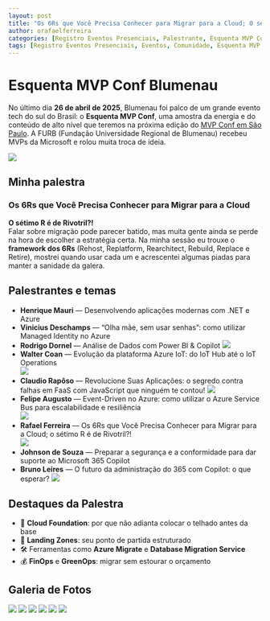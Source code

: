 ```yaml
---
layout: post
title: "Os 6Rs que Você Precisa Conhecer para Migrar para a Cloud; O sétimo R é de Rivotril?! - Esquenta MVP Conf Blumenau 2025"
author: orafaelferreira
categories: [Registro Eventos Presenciais, Palestrante, Esquenta MVP Conf Blumenau 2025]
tags: [Registro Eventos Presenciais, Eventos, Comunidade, Esquenta MVP Conf Blumenau]
---
```

# Esquenta MVP Conf Blumenau

No último dia **26 de abril de 2025**, Blumenau foi palco de um grande evento tech do sul do Brasil: o **Esquenta MVP Conf**, uma amostra da energia e do conteúdo de alto nível que teremos na próxima edição do [MVP Conf em São Paulo](https://www.mvpconf.com.br). A FURB (Fundação Universidade Regional de Blumenau) recebeu MVPs da Microsoft e rolou muita troca de ideia.

![](https://stoblobcertificados011.blob.core.windows.net/imagens-blog/posts/mvpconfblu24/01.jpeg)

## Minha palestra

### Os 6Rs que Você Precisa Conhecer para Migrar para a Cloud  
**O sétimo R é de Rivotril?!**  
Falar sobre migração pode parecer batido, mas muita gente ainda se perde na hora de escolher a estratégia certa. Na minha sessão eu trouxe o **framework dos 6Rs** (Rehost, Replatform, Rearchitect, Rebuild, Replace e Retire), mostrei quando usar cada um e acrescentei algumas piadas para manter a sanidade da galera.  

## Palestrantes e temas

- **Henrique Mauri** — Desenvolvendo aplicações modernas com .NET e Azure  
- **Vinicius Deschamps** — “Olha mãe, sem usar senhas”: como utilizar Managed Identity no Azure  
- **Rodrigo Dornel** — Análise de Dados com Power BI & Copilot 
![](https://stoblobcertificados011.blob.core.windows.net/imagens-blog/posts/mvpconfblu24/15.jpg) 
- **Walter Coan** — Evolução da plataforma Azure IoT: do IoT Hub até o IoT Operations  
![](https://stoblobcertificados011.blob.core.windows.net/imagens-blog/posts/mvpconfblu24/14.jpg)
- **Claudio Rapôso** — Revolucione Suas Aplicações: o segredo contra falhas em FaaS com JavaScript que ninguém te contou! 
![](https://stoblobcertificados011.blob.core.windows.net/imagens-blog/posts/mvpconfblu24/13.jpg) 
- **Felipe Augusto** — Event-Driven no Azure: como utilizar o Azure Service Bus para escalabilidade e resiliência  
![](https://stoblobcertificados011.blob.core.windows.net/imagens-blog/posts/mvpconfblu24/11.jpg)
- **Rafael Ferreira** — Os 6Rs que Você Precisa Conhecer para Migrar para a Cloud; o sétimo R é de Rivotril?!  
![](https://stoblobcertificados011.blob.core.windows.net/imagens-blog/posts/mvpconfblu24/04.jpg)
- **Johnson de Souza** — Preparar a segurança e a conformidade para dar suporte ao Microsoft 365 Copilot  
- **Bruno Leires** — O futuro da administração do 365 com Copilot: o que esperar?
![](https://stoblobcertificados011.blob.core.windows.net/imagens-blog/posts/mvpconfblu24/12.jpg)

## Destaques da Palestra

- 🚀 **Cloud Foundation**: por que não adianta colocar o telhado antes da base  
- 🧱 **Landing Zones**: seu ponto de partida estruturado  
- 🛠️ Ferramentas como **Azure Migrate** e **Database Migration Service**  
- 💰 **FinOps** e **GreenOps**: migrar sem estourar o orçamento  

## Galeria de Fotos

![](https://stoblobcertificados011.blob.core.windows.net/imagens-blog/posts/mvpconfblu24/02.jpg)
![](https://stoblobcertificados011.blob.core.windows.net/imagens-blog/posts/mvpconfblu24/03.jpg)
![](https://stoblobcertificados011.blob.core.windows.net/imagens-blog/posts/mvpconfblu24/05.jpg)
![](https://stoblobcertificados011.blob.core.windows.net/imagens-blog/posts/mvpconfblu24/07.jpg)
![](https://stoblobcertificados011.blob.core.windows.net/imagens-blog/posts/mvpconfblu24/09.jpg)
![](https://stoblobcertificados011.blob.core.windows.net/imagens-blog/posts/mvpconfblu24/10.jpeg)
